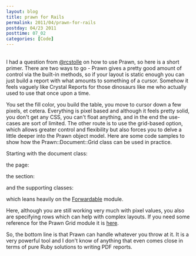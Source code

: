 ```yaml
---
layout: blog
title: prawn for Rails
permalink: 2011/04/prawn-for-rails
postday: 04/23 2011
posttime: 07_02
categories: [Code]
---
```


<br/>
I had a question from <a href="http://twitter.com/#!/rcstolle">@rcstolle</a> on how to use Prawn, so here is a short primer. There are two ways to go - Prawn gives a pretty good amount of control via the built-in methods, so if your layout is static enough you can just build a report with what amounts to something of a cursor. Somehow it feels vaguely like Crystal Reports for those dinosaurs like me who actually used to use that once upon a time.

<script src="https://gist.github.com/895622.js?file=printable_drug_record.rb"></script>

You set the fill color, you build the table, you move to cursor down a few pixels, et cetera. Everything is pixel based and although it feels pretty solid, you don't get any CSS, you can't float anything, and in the end the use-cases are sort of limited. The other route is to use the grid-based option, which allows greater control and flexibility but also forces you to delve a little deeper into the Prawn object model. Here are some code samples to show how the Prawn::Document::Grid class can be used in practice.

Starting with the document class:

<script src="https://gist.github.com/938422.js?file=document.rb"></script>

the page:

<script src="https://gist.github.com/938424.js?file=page.rb"></script>

the section:

<script src="https://gist.github.com/938425.js?file=section.rb"></script>

and the supporting classes:

<script src="https://gist.github.com/938421.js?file=gistfile1.rb"></script>

<script src="https://gist.github.com/938419.js?file=gistfile1.rb"></script>

<script src="https://gist.github.com/938418.js?file=gistfile1.rb"></script>

which leans heavily on the <a href="http://corelib.rubyonrails.org/classes/Forwardable.html">Forwardable</a> module.

Here, although you are still working very much with pixel values, you also are specifying rows which can help with complex layouts. If you need some reference for the Prawn Grid module it is <a href="http://prawn.majesticseacreature.com/docs/0.11.1/Prawn/Document/Grid.html">here</a>.

So, the bottom line is that Prawn can handle whatever you throw at it. It is a very powerful tool and I don't know of anything that even comes close in terms of pure Ruby solutions to writing PDF reports.
